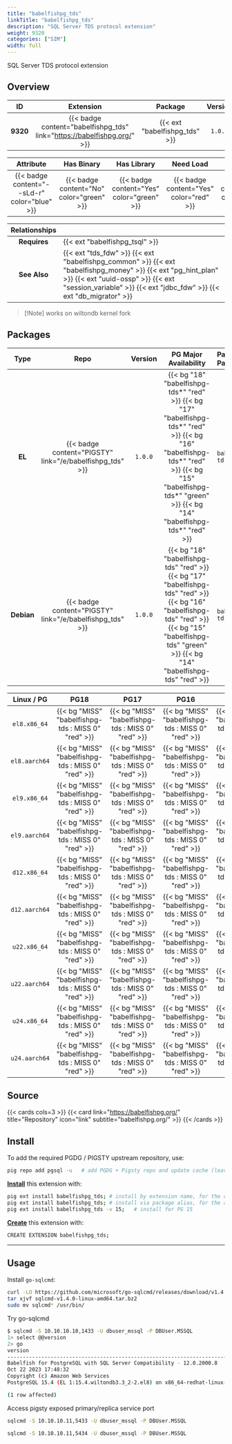 ```yaml
---
title: "babelfishpg_tds"
linkTitle: "babelfishpg_tds"
description: "SQL Server TDS protocol extension"
weight: 9320
categories: ["SIM"]
width: full
---
```


SQL Server TDS protocol extension


## Overview

|    ID    | Extension |  Package   | Version |        Category        |           License            |       Language       |
|:--------:|:---------:|:----------:|:-------:|:----------------------:|:----------------------------:|:--------------------:|
| **9320** | {{< badge content="babelfishpg_tds" link="https://babelfishpg.org/" >}} | {{< ext "babelfishpg_tds" >}} | `1.0.0` | {{< category "SIM" >}} | {{< license "Apache-2.0" >}} | {{< language "C" >}} |


|  Attribute | Has Binary | Has Library | Need Load | Has DDL | Relocatable | Trusted |
|:----------:|:----------:|:-----------:|:---------:|:-------:|:-----------:|:-------:|
| {{< badge content="--sLd-r" color="blue" >}} | {{< badge content="No" color="green" >}} | {{< badge content="Yes" color="green" >}} | {{< badge content="Yes" color="red" >}} | {{< badge content="Yes" color="green" >}} | {{< badge content="yes" color="green" >}} | {{< badge content="no" color="red" >}} |


| **Relationships** |   |
|:-----------------:|:----|
|   **Requires**    | {{< ext "babelfishpg_tsql" >}} |
|   **See Also**    | {{< ext "tds_fdw" >}} {{< ext "babelfishpg_common" >}} {{< ext "babelfishpg_money" >}} {{< ext "pg_hint_plan" >}} {{< ext "uuid-ossp" >}} {{< ext "session_variable" >}} {{< ext "jdbc_fdw" >}} {{< ext "db_migrator" >}} |

> [!Note] works on wiltondb kernel fork


## Packages

| Type | Repo | Version | PG Major Availability | Package Pattern | Dependencies |
|:----:|:----:|:-------:|:---------------------:|:----------------|:------------:|
| **EL** | {{< badge content="PIGSTY" link="/e/babelfishpg_tds" >}} | `1.0.0` | {{< bg "18" "babelfishpg-tds*" "red" >}} {{< bg "17" "babelfishpg-tds*" "red" >}} {{< bg "16" "babelfishpg-tds*" "red" >}} {{< bg "15" "babelfishpg-tds*" "green" >}} {{< bg "14" "babelfishpg-tds*" "red" >}} | `babelfishpg-tds*` | - |
| **Debian** | {{< badge content="PIGSTY" link="/e/babelfishpg_tds" >}} | `1.0.0` | {{< bg "18" "babelfishpg-tds" "red" >}} {{< bg "17" "babelfishpg-tds" "red" >}} {{< bg "16" "babelfishpg-tds" "red" >}} {{< bg "15" "babelfishpg-tds" "green" >}} {{< bg "14" "babelfishpg-tds" "red" >}} | `babelfishpg-tds` | - |


| **Linux** / **PG** |                  **PG18**                   |                  **PG17**                   |                  **PG16**                   |                  **PG15**                   |                  **PG14**                   |
|:------------------:|:-------------------------------------------:|:-------------------------------------------:|:-------------------------------------------:|:-------------------------------------------:|:-------------------------------------------:|
|    `el8.x86_64`    |      {{< bg "MISS" "babelfishpg-tds : MISS 0" "red" >}}      |      {{< bg "MISS" "babelfishpg-tds : MISS 0" "red" >}}      |      {{< bg "MISS" "babelfishpg-tds : MISS 0" "red" >}}      |      {{< bg "MISS" "babelfishpg-tds : MISS 0" "red" >}}      |      {{< bg "MISS" "babelfishpg-tds : MISS 0" "red" >}}      |
|    `el8.aarch64`    |      {{< bg "MISS" "babelfishpg-tds : MISS 0" "red" >}}      |      {{< bg "MISS" "babelfishpg-tds : MISS 0" "red" >}}      |      {{< bg "MISS" "babelfishpg-tds : MISS 0" "red" >}}      |      {{< bg "MISS" "babelfishpg-tds : MISS 0" "red" >}}      |      {{< bg "MISS" "babelfishpg-tds : MISS 0" "red" >}}      |
|    `el9.x86_64`    |      {{< bg "MISS" "babelfishpg-tds : MISS 0" "red" >}}      |      {{< bg "MISS" "babelfishpg-tds : MISS 0" "red" >}}      |      {{< bg "MISS" "babelfishpg-tds : MISS 0" "red" >}}      |      {{< bg "MISS" "babelfishpg-tds : MISS 0" "red" >}}      |      {{< bg "MISS" "babelfishpg-tds : MISS 0" "red" >}}      |
|    `el9.aarch64`    |      {{< bg "MISS" "babelfishpg-tds : MISS 0" "red" >}}      |      {{< bg "MISS" "babelfishpg-tds : MISS 0" "red" >}}      |      {{< bg "MISS" "babelfishpg-tds : MISS 0" "red" >}}      |      {{< bg "MISS" "babelfishpg-tds : MISS 0" "red" >}}      |      {{< bg "MISS" "babelfishpg-tds : MISS 0" "red" >}}      |
|    `d12.x86_64`    |      {{< bg "MISS" "babelfishpg-tds : MISS 0" "red" >}}      |      {{< bg "MISS" "babelfishpg-tds : MISS 0" "red" >}}      |      {{< bg "MISS" "babelfishpg-tds : MISS 0" "red" >}}      |      {{< bg "MISS" "babelfishpg-tds : MISS 0" "red" >}}      |      {{< bg "MISS" "babelfishpg-tds : MISS 0" "red" >}}      |
|    `d12.aarch64`    |      {{< bg "MISS" "babelfishpg-tds : MISS 0" "red" >}}      |      {{< bg "MISS" "babelfishpg-tds : MISS 0" "red" >}}      |      {{< bg "MISS" "babelfishpg-tds : MISS 0" "red" >}}      |      {{< bg "MISS" "babelfishpg-tds : MISS 0" "red" >}}      |      {{< bg "MISS" "babelfishpg-tds : MISS 0" "red" >}}      |
|    `u22.x86_64`    |      {{< bg "MISS" "babelfishpg-tds : MISS 0" "red" >}}      |      {{< bg "MISS" "babelfishpg-tds : MISS 0" "red" >}}      |      {{< bg "MISS" "babelfishpg-tds : MISS 0" "red" >}}      |      {{< bg "MISS" "babelfishpg-tds : MISS 0" "red" >}}      |      {{< bg "MISS" "babelfishpg-tds : MISS 0" "red" >}}      |
|    `u22.aarch64`    |      {{< bg "MISS" "babelfishpg-tds : MISS 0" "red" >}}      |      {{< bg "MISS" "babelfishpg-tds : MISS 0" "red" >}}      |      {{< bg "MISS" "babelfishpg-tds : MISS 0" "red" >}}      |      {{< bg "MISS" "babelfishpg-tds : MISS 0" "red" >}}      |      {{< bg "MISS" "babelfishpg-tds : MISS 0" "red" >}}      |
|    `u24.x86_64`    |      {{< bg "MISS" "babelfishpg-tds : MISS 0" "red" >}}      |      {{< bg "MISS" "babelfishpg-tds : MISS 0" "red" >}}      |      {{< bg "MISS" "babelfishpg-tds : MISS 0" "red" >}}      |      {{< bg "MISS" "babelfishpg-tds : MISS 0" "red" >}}      |      {{< bg "MISS" "babelfishpg-tds : MISS 0" "red" >}}      |
|    `u24.aarch64`    |      {{< bg "MISS" "babelfishpg-tds : MISS 0" "red" >}}      |      {{< bg "MISS" "babelfishpg-tds : MISS 0" "red" >}}      |      {{< bg "MISS" "babelfishpg-tds : MISS 0" "red" >}}      |      {{< bg "MISS" "babelfishpg-tds : MISS 0" "red" >}}      |      {{< bg "MISS" "babelfishpg-tds : MISS 0" "red" >}}      |


## Source

{{< cards cols=3 >}}
{{< card link="https://babelfishpg.org/" title="Repository" icon="link" subtitle="babelfishpg.org/" >}}
{{< /cards >}}


## Install

To add the required PGDG / PIGSTY upstream repository, use:

```bash
pig repo add pgsql -u   # add PGDG + Pigsty repo and update cache (leave existing repos)
```

[**Install**](https://ext.pgsty.com/usage/install) this extension with:

```bash
pig ext install babelfishpg_tds; # install by extension name, for the current active PG version
pig ext install babelfishpg_tds; # install via package alias, for the active PG version
pig ext install babelfishpg_tds -v 15;   # install for PG 15

```

[**Create**](https://ext.pgsty.com/usage/create) this extension with:

```bash
CREATE EXTENSION babelfishpg_tds;
```



--------

## Usage

Install `go-sqlcmd`:

```bash
curl -LO https://github.com/microsoft/go-sqlcmd/releases/download/v1.4.0/sqlcmd-v1.4.0-linux-amd64.tar.bz2
tar xjvf sqlcmd-v1.4.0-linux-amd64.tar.bz2
sudo mv sqlcmd* /usr/bin/
```

Try go-sqlcmd

```bash
$ sqlcmd -S 10.10.10.10,1433 -U dbuser_mssql -P DBUser.MSSQL
1> select @@version
2> go
version                                                                                                                                                                                                                                                         
----------------------------------------------------------------------------------------------------------------------------------------------------------------------------------------------------------------------------------------------------------------
Babelfish for PostgreSQL with SQL Server Compatibility - 12.0.2000.8
Oct 22 2023 17:48:32
Copyright (c) Amazon Web Services
PostgreSQL 15.4 (EL 1:15.4.wiltondb3.3_2-2.el8) on x86_64-redhat-linux-gnu (Babelfish 3.3.0)                                        

(1 row affected)
```

Access pigsty exposed primary/replica service port

```bash 
sqlcmd -S 10.10.10.11,5433 -U dbuser_mssql -P DBUser.MSSQL

sqlcmd -S 10.10.10.11,5434 -U dbuser_mssql -P DBUser.MSSQL
```